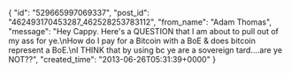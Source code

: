  {
   "id": "529665997069337",
   "post_id": "462493170453287_462528253783112",
   "from_name": "Adam Thomas",
   "message": "Hey Cappy. Here's a QUESTION that I am about to pull out of my ass for ye.\nHow do I pay for a Bitcoin with a BoE & does bitcoin represent a BoE.\nI THINK that by using bc ye are a sovereign tard....are ye NOT??",
   "created_time": "2013-06-26T05:31:39+0000"
 }
